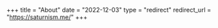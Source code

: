 +++
title = "About"
date = "2022-12-03"
type = "redirect"
redirect_url = "https://saturnism.me/"
+++
